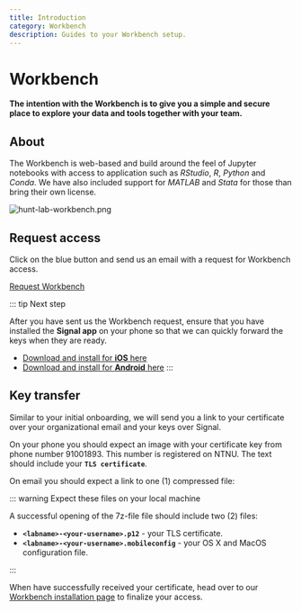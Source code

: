```yaml
---
title: Introduction
category: Workbench
description: Guides to your Workbench setup.
---
```


# Workbench

**The intention with the Workbench is to give you a simple and secure place to explore your data and tools together with your team.**

## About

The Workbench is web-based and build around the feel of Jupyter notebooks with access to application such as _RStudio_, _R_, _Python_ and _Conda_. We have also included support for _MATLAB_ and _Stata_ for those than bring their own license.

![hunt-lab-workbench.png](./images/hunt-lab-workbench.png)

## Request access

Click on the blue button and send us an email with a request for Workbench access.

<div class="home" style="padding: 0px;"><div class="hero">
<p class="action">
  <a href="mailto:cloud.support+hunt-cloud-request@hunt.ntnu.no?subject=%7Blabname%7D%20-%20workbench%20-%20%7Busername%7D&body=Hi%20team%2C%0A%0AI%20would%20like%20to%20try%20the%20Workbench%20in%20%7Blabname%7D%20and%20are%20looking%20forward%20to%20receive%20my%20certificate.%20These%20are%20the%20tools%20I%20plan%20to%20use%3A%20%28Rstudio/Jupyter/Python/MATLAB/Stata%29" class="nav-link external action-button">
    Request Workbench
  </a>
</p></div></div>


::: tip Next step

After you have sent us the Workbench request, ensure that you have installed the **Signal app** on your phone so that we can quickly forward the keys when they are ready.

- [Download and install for **iOS** here](https://itunes.apple.com/us/app/signal-private-messenger/id874139669?mt=8)
- [Download and install for **Android** here](https://play.google.com/store/apps/details?id=org.thoughtcrime.securesms&hl=en)
:::

## Key transfer

Similar to your initial onboarding, we will send you a link to your certificate over your organizational email and your keys over Signal.

On your phone you should expect an image with your certificate key from phone number 91001893. This number is registered on NTNU. The text should include your **`TLS certificate`**.

On email you should expect a link to one (1) compressed file:

::: warning Expect these files on your local machine

A successful opening of the 7z-file file should include two (2) files:

- **`<labname>-<your-username>.p12`** - your TLS certificate.
- **`<labname>-<your-username>.mobileconfig`** - your OS X and MacOS configuration file.

:::

When have successfully received your certificate, head over to our [Workbench installation page](/working-in-your-lab/workbench/installation/) to finalize your access.
